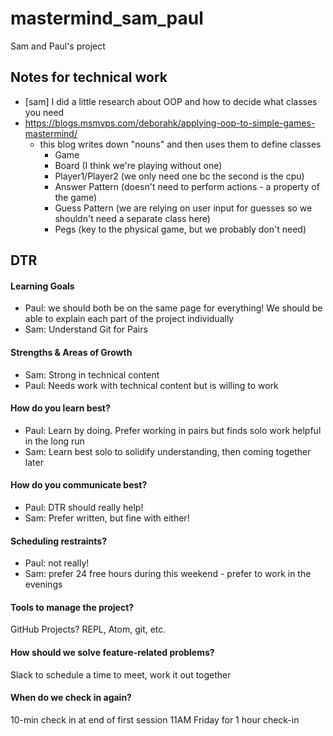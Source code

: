 # mastermind_sam_paul
Sam and Paul's project

## Notes for technical work
- [sam] I did a little research about OOP and how to decide what classes you need
- https://blogs.msmvps.com/deborahk/applying-oop-to-simple-games-mastermind/
  - this blog writes down "nouns" and then uses them to define classes
    - Game
    - Board (I think we're playing without one)
    - Player1/Player2 (we only need one bc the second is the cpu)
    - Answer Pattern (doesn't need to perform actions - a property of the game)
    - Guess Pattern (we are relying on user input for guesses so we shouldn't need a separate class here)
    - Pegs (key to the physical game, but we probably don't need)


## DTR
#### Learning Goals
- Paul: we should both be on the same page for everything! We should be able to
  explain each part of the project individually
- Sam: Understand Git for Pairs

#### Strengths & Areas of Growth
- Sam: Strong in technical content
- Paul: Needs work with technical content but is willing to work

#### How do you learn best?
- Paul: Learn by doing. Prefer working in pairs but finds solo work helpful in the long run
- Sam: Learn best solo to solidify understanding, then coming together later

#### How do you communicate best?
- Paul: DTR should really help!
- Sam: Prefer written, but fine with either!

#### Scheduling restraints?
- Paul: not really!
- Sam: prefer 24 free hours during this weekend - prefer to work in the evenings

#### Tools to manage the project?
GitHub Projects? REPL, Atom, git, etc.

#### How should we solve feature-related problems?
Slack to schedule a time to meet, work it out together

#### When do we check in again?
10-min check in at end of first session
11AM Friday for 1 hour check-in
